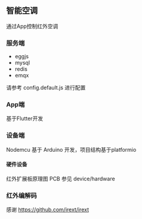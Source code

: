 ## 智能空调


通过App控制红外空调

### 服务端

* eggjs
* mysql
* redis
* emqx

请参考 config.default.js 进行配置


### App端

基于Flutter开发    


### 设备端

Nodemcu 基于 Arduino 开发，项目结构基于platformio


#### 硬件设备
红外扩展板原理图 PCB 参见 device/hardware


### 红外编解码

感谢 https://github.com/irext/irext



